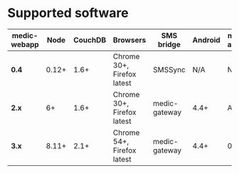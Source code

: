 # Supported software

| medic-webapp | Node | CouchDB | Browsers | SMS bridge | Android | medic-android |
|----|----|----|----|----|----|----|
| **0.4** | 0.12+ | 1.6+ | Chrome 30+, Firefox latest | SMSSync | N/A | N/A |
| **2.x** | 6+ | 1.6+ | Chrome 30+, Firefox latest | medic-gateway | 4.4+ | Any |
| **3.x** | 8.11+ | 2.1+ | Chrome 54+, Firefox latest | medic-gateway | 4.4+ | 0.4.5+ |
